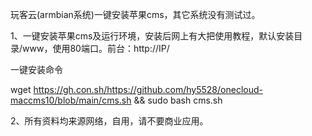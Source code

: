 玩客云(armbian系统)一键安装苹果cms，其它系统没有测试过。

1、一键安装苹果cms及运行环境，安装后网上有大把使用教程，默认安装目录/www，使用80端口。前台：http://IP/

一键安装命令

wget https://gh.con.sh/https://github.com/hy5528/onecloud-maccms10/blob/main/cms.sh && sudo bash cms.sh



2、所有资料均来源网络，自用，请不要商业应用。

